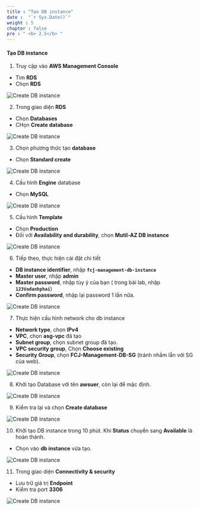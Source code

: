 ```yaml
---
title : "Tạo DB instance"
date :  "`r Sys.Date()`" 
weight : 5
chapter : false
pre : " <b> 2.5</b> "
---
```


#### Tạo DB instance

1. Truy cập vào **AWS Management Console**

- Tìm **RDS**
- Chọn **RDS**

![Create DB instance](/images/2-Prerequiste/2.5-CreateDBinstance/0001-createdbinstance.png?featherlight=false&width=90pc)

2. Trong giao diện **RDS**

- Chọn  **Databases**
- CHọn **Create database**

![Create DB instance](/images/2-Prerequiste/2.5-CreateDBinstance/0002-createdbinstance.png?featherlight=false&width=90pc)

3. Chọn phương thức tạo **database**

- Chọn **Standard create**

![Create DB instance](/images/2-Prerequiste/2.5-CreateDBinstance/0003-createdbinstance.png?featherlight=false&width=90pc)

4. Cấu hình **Engine** database

- Chọn **MySQL**

![Create DB instance](/images/2-Prerequiste/2.5-CreateDBinstance/0004-createdbinstance.png?featherlight=false&width=90pc)

5. Cấu hình **Template**

- Chọn **Production**
- Đối với **Availability and durability**, chọn **Mutil-AZ DB  instance**

![Create DB instance](/images/2-Prerequiste/2.5-CreateDBinstance/0005-createdbinstance.png?featherlight=false&width=90pc)

6. Tiếp theo, thực hiện cài đặt chi tiết

- **DB instance identifier**, nhập **```fcj-management-db-instance```**
- **Master user**, nhập **admin** 
- **Master password**, nhập tùy ý của bạn ( trong bài lab, nhập **```123Vodanhphai```**)
- **Confirm password**, nhập lại password 1 lần nữa.

![Create DB instance](/images/2-Prerequiste/2.5-CreateDBinstance/0006-createdbinstance.png?featherlight=false&width=90pc)

7. Thực hiện cấu hình network cho db instance

- **Network type**, chọn **IPv4**
- **VPC**, chọn **asg-vpc** đã tạo
- **Subnet group**, chọn subnet group đã tạo.
- **VPC security group**, Chọn **Choose existing**
- **Security Group**, chọn **FCJ-Management-DB-SG** (tránh nhầm lẫn với SG của web).

![Create DB instance](/images/2-Prerequiste/2.5-CreateDBinstance/0007-createdbinstance.png?featherlight=false&width=90pc)

8. Khởi tạo Database với tên **awsuer**, còn lại để mặc định.

![Create DB instance](/images/2-Prerequiste/2.5-CreateDBinstance/0008-createdbinstance.png?featherlight=false&width=90pc)

9. Kiểm tra lại và chọn **Create database**

![Create DB instance](/images/2-Prerequiste/2.5-CreateDBinstance/0009-createdbinstance.png?featherlight=false&width=90pc)

10. Khởi tạo DB instance trong 10 phút. Khi **Status** chuyển sang **Available** là hoàn thành.

- Chọn vào **db instance** vừa tạo.

![Create DB instance](/images/2-Prerequiste/2.5-CreateDBinstance/00010-createdbinstance.png?featherlight=false&width=90pc)

11. Trong giao diện **Connectivity & security**

- Lưu trữ giá trị **Endpoint**
- Kiểm tra port **3306**

![Create DB instance](/images/2-Prerequiste/2.5-CreateDBinstance/00011-createdbinstance.png?featherlight=false&width=90pc)